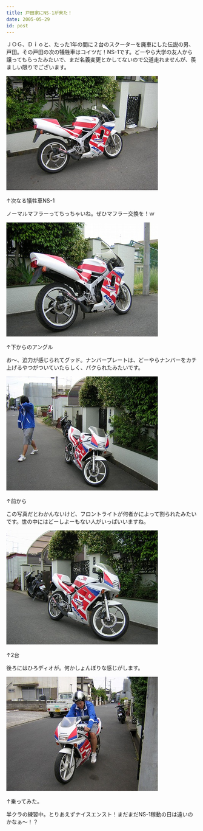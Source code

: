 ```yaml
---
title: 戸田家にNS-1が来た！
date: 2005-05-29
id: post
---
```



<p class="sentence spacing10">ＪＯＧ、Ｄｉｏと、たった1年の間に２台のスクーターを廃車にした伝説の男、戸田。その戸田の次の犠牲車はコイツだ！NS-1です。どーやら大学の友人から譲ってもらったみたいで、まだ名義変更とかしてないので公道走れませんが、羨ましい限りでございます。</p>
<div class="center spacing"><img src="/photo/diary/2005.05.29_ns1.jpg" alt=""></div>
<p class="sentence">↑次なる犠牲車NS-1</p>
<p class="sentence spacing10">ノーマルマフラーってちっちゃいね。ぜひマフラー交換を！ｗ</p>
<div class="center spacing"><img src="/photo/diary/2005.05.29_ns2.jpg" alt=""></div>
<p class="sentence">↑下からのアングル</p>
<p class="sentence spacing10">お～、迫力が感じられてグッド。ナンバープレートは、どーやらナンバーをカチ上げるやつがついていたらしく、パクられたみたいです。</p>
<div class="center spacing"><img src="/photo/diary/2005.05.29_ns3.jpg" alt=""></div>
<p class="sentence">↑前から</p>
<p class="sentence spacing10">この写真だとわかんないけど、フロントライトが何者かによって割られたみたいです。世の中にはどーしよーもない人がいっぱいいますね。</p>
<div class="center spacing"><img src="/photo/diary/2005.05.29_ns4.jpg" alt=""></div>
<p class="sentence">↑2台</p>
<p class="sentence spacing10">後ろにはひろディオが。何かしょんぼりな感じがします。</p>
<div class="center spacing"><img src="/photo/diary/2005.05.29_ns5.jpg" alt=""></div>
<p class="sentence">↑乗ってみた。</p>
<p class="sentence">半クラの練習中。とりあえずナイスエンスト！まだまだNS-1稼動の日は遠いのかなぁ～！？</p>
